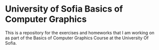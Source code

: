 # University of Sofia Basics of Computer Graphics

This is a repository for the exercises and homeworks that I am working on as part of the Basics of Computer Graphics Course at the University Of Sofia.
